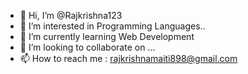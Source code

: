 - 👋 Hi, I’m @Rajkrishna123
- 👀 I’m interested in Programming Languages..
- 🌱 I’m currently learning Web Development
- 💞️ I’m looking to collaborate on ...
- 📫 How to reach me : rajkrishnamaiti898@gmail.com

<!---
Rajkrishna123/Rajkrishna123 is a ✨ special ✨ repository because its `README.md` (this file) appears on your GitHub profile.
You can click the Preview link to take a look at your changes.
--->
